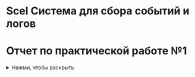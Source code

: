 # Scel Система для сбора событий и логов
 
# Отчет по практической работе №1

<details>
  <summary>Нажми, чтобы раскрыть</summary>

## Rsyslog. Сервер

1 На виртуальных машинах настроил сеть на Сетевой мост 

2 На первой виртуальной машине скачем rsyslog

![Desktop Screenshot 2024 09 11 - 18 30 32 61](https://github.com/user-attachments/assets/558a706d-9d84-43c2-b1f8-9c774f328ba0)

3 Запустим сервис. Проверим работоспособность

![Desktop Screenshot 2024 09 11 - 18 31 06 06](https://github.com/user-attachments/assets/e58326f6-e89c-4581-9381-a976c4e68f26)

4 Настраиваем rsyslog для удаленного приема системного журнала

![Desktop Screenshot 2024 09 11 - 18 33 09 92](https://github.com/user-attachments/assets/9bd65fcf-e82d-48d0-bb94-5b544c2dd993)

5 Перезапускаем сервис

![Desktop Screenshot 2024 09 11 - 18 34 28 10](https://github.com/user-attachments/assets/1c36b05e-40f1-4c90-9cd3-31f3b8359995)

## Rsyslog. Клиент

1 На второй виртуальной машине скачаем rsyslog


2 Отредактируем config, добавляем правило для пересылки логов

![Desktop Screenshot 2024 09 11 - 18 35 58 05](https://github.com/user-attachments/assets/1d1d7ff1-f377-4041-a061-50c5608c366c)

3 Перезапускаем сервис

![Desktop Screenshot 2024 09 11 - 18 35 58 05](https://github.com/user-attachments/assets/4961aa2a-d855-462e-a93d-c871cee2a636)

## LOKI

1 Разворачиваем на сервере Loki

![Desktop Screenshot 2024 09 11 - 18 57 31 69](https://github.com/user-attachments/assets/ebd01baf-7ffc-4c90-8fd7-fc741e2aa96f)

2 На клиенте устанавлиеваем Promtail

![282036573-44c92d3b-1497-477d-9b9d-cd2aebf7feb1](https://github.com/user-attachments/assets/dec84b26-7519-4276-ad05-657aa4d9e40c)

3 Создаем файл конфинфигурации

![Desktop Screenshot 2024 09 11 - 18 57 09 38](https://github.com/user-attachments/assets/c604ba7a-5a47-48f9-b0b3-002b7c5aef8b)

4 Создаем Unit

![Desktop Screenshot 2024 09 11 - 18 58 39 93](https://github.com/user-attachments/assets/e8fe05da-ce48-450e-aee7-c07681df4232)

![Desktop Screenshot 2024 09 11 - 18 59 34 73](https://github.com/user-attachments/assets/3dd5a127-81b5-407b-a18f-bc84d52d126a)

5 Перезапускаем сервис

![Desktop Screenshot 2024 09 11 - 19 00 54 74](https://github.com/user-attachments/assets/040a46b4-afa4-46a6-ab89-d85f528272fe)

6 Посмотрим логи на сервере

![Desktop Screenshot 2024 09 11 - 19 12 34 04](https://github.com/user-attachments/assets/d58cc6b4-a0dd-4748-9834-6ad17440085a)

![Desktop Screenshot 2024 09 11 - 19 12 53 15](https://github.com/user-attachments/assets/f00ebef9-0633-4af8-9e98-af69ee776487)

## SIGNOZ

1 Запускаем контейнер на сервере

![Desktop Screenshot 2024 09 11 - 19 20 46 83](https://github.com/user-attachments/assets/79fe5bba-bb61-4c26-ad42-e92154b3abe9)

2 Так же для клиента редактируем docker-compose файл

![Desktop Screenshot 2024 09 11 - 19 22 54 66](https://github.com/user-attachments/assets/270c4051-e45f-47c0-bf79-e6be491ff862)

3 Запускаем контейнер 

![Desktop Screenshot 2024 09 25 - 14 47 51 23](https://github.com/user-attachments/assets/26590260-afef-46ba-8e58-fc838e823e63)

4 Наблюдаем логи в SigNoz

![282038909-fa95370f-048c-453b-952f-75c1b361047f](https://github.com/user-attachments/assets/dd17ab60-f507-4922-95f5-9a6012383d3c)


![282038871-a0d81d91-8f7c-4d86-92be-7f218db82319](https://github.com/user-attachments/assets/93ef0dee-e959-4269-84d5-cb741e7f52da)

</details>


